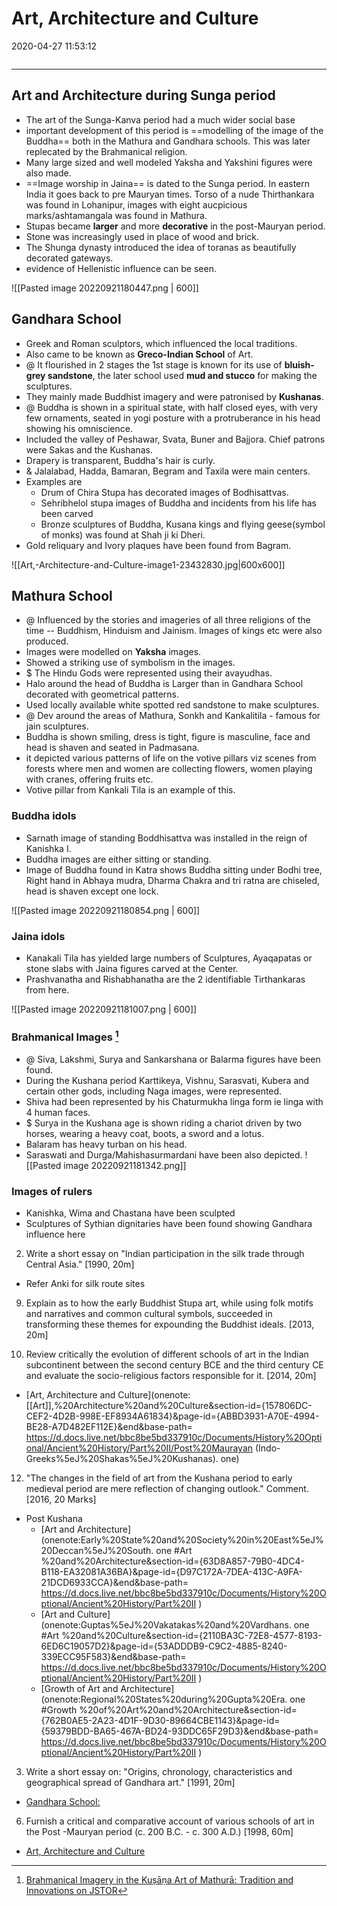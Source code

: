 # Art, Architecture and Culture
2020-04-27 11:53:12

```toc
```
---

##  Art and Architecture during Sunga period

-   The art of the Sunga-Kanva period had a much wider social base
-   important development of this period is ==modelling of the image of the Buddha== both in the Mathura and Gandhara schools. This was later replecated by the Brahmanical religion.
-   Many large sized and well modeled Yaksha and Yakshini figures were also made.
-   ==Image worship in Jaina== is dated to the Sunga period. In eastern India it goes back to pre Mauryan times. Torso of a nude Thirthankara was found in Lohanipur, images with eight aucpicious marks/ashtamangala was found in Mathura.
-   Stupas became **larger** and more **decorative** in the post-Mauryan period.
-   Stone was increasingly used in place of wood and brick.
-   The Shunga dynasty introduced the idea of toranas as beautifully decorated gateways.
-   evidence of Hellenistic  influence can be seen.

![[Pasted image 20220921180447.png | 600]]

## Gandhara School

-   Greek and Roman sculptors, which influenced the local traditions.
-   Also came to be known as **Greco-Indian School** of Art.
- @  It flourished in 2 stages the 1st stage is known for its use of **bluish-grey sandstone**, the later school used **mud and stucco** for making the sculptures.
-   They mainly made Buddhist imagery and were patronised by **Kushanas**.
- @   Buddha is shown in a spiritual state, with half closed eyes, with very few ornaments, seated in yogi posture with a protruberance in his head showing his omniscience.
-   Included the valley of Peshawar, Svata, Buner and Bajjora. Chief patrons were Sakas and the Kushanas.
-   Drapery is transparent, Buddha's hair is curly.
- &   Jalalabad, Hadda, Bamaran, Begram and Taxila were main centers.
-   Examples are
    -   Drum of Chira Stupa has decorated images of Bodhisattvas.
    -   Sehribhelol stupa images of Buddha and incidents from his life has been carved
    -   Bronze sculptures of Buddha, Kusana kings and flying geese(symbol of monks) was found at Shah ji ki Dheri.
-   Gold reliquary and Ivory plaques have been found from Bagram.
 
![[Art,-Architecture-and-Culture-image1-23432830.jpg|600x600]]


## Mathura School 
- @  Influenced by the stories and imageries of all three religions of the time -- Buddhism, Hinduism and Jainism. Images of kings etc were also produced.
-   Images were modelled on **Yaksha** images.
-   Showed a striking use of symbolism in the images.
- $  The Hindu Gods were represented using their avayudhas.
-   Halo around the head of Buddha is Larger than in Gandhara School decorated with geometrical patterns.
-   Used locally available white spotted red sandstone to make sculptures.
- @  Dev around the areas of Mathura, Sonkh and Kankalitila - famous for jain sculptures.
-   Buddha is shown smiling, dress is tight, figure is masculine, face and head is shaven and seated in Padmasana.
-   it depicted various patterns of life on the votive pillars viz scenes from forests where men and women are collecting flowers, women playing with cranes, offering fruits etc.
-   Votive pillar from Kankali Tila is an example of this.

### Buddha idols 
-   Sarnath image of standing Boddhisattva was installed in the reign of Kanishka I.
-   Buddha images are either sitting or standing.
-   Image of Buddha found in Katra shows Buddha sitting under Bodhi tree, Right hand in Abhaya mudra, Dharma Chakra and tri ratna are chiseled, head is shaven except one lock.

![[Pasted image 20220921180854.png | 600]]

### Jaina idols 
-   Kanakali Tila has yielded large numbers of Sculptures, Ayaqapatas or stone slabs with Jaina figures carved at the Center.
-   Prashvanatha and Rishabhanatha are the 2 identifiable Tirthankaras from here.

![[Pasted image 20220921181007.png | 600]]

### Brahmanical Images [^1]
- @   Siva, Lakshmi, Surya and Sankarshana or Balarma figures have been found.
-   During the Kushana period Karttikeya, Vishnu, Sarasvati, Kubera and certain other gods, including Naga images, were represented.
-   Shiva had been represented by his Chaturmukha linga form ie linga with 4 human faces.
- $  Surya in the Kushana age is shown riding a chariot driven by two horses, wearing a heavy coat, boots, a sword and a lotus.
-   Balaram has heavy turban on his head.
-   Saraswati and Durga/Mahishasurmardani have been also depicted.
![[Pasted image 20220921181342.png]]

### Images of rulers 
-   Kanishka, Wima and Chastana have been sculpted
-   Sculptures of Sythian dignitaries have been found showing Gandhara influence here

[^1]: [Brahmanical Imagery in the Kuṣāṇa Art of Mathurā: Tradition and Innovations on JSTOR](https://www.jstor.org/stable/29756891)

2. Write a short essay on "Indian participation in the silk trade through Central Asia." [1990, 20m]
-   Refer Anki for silk route sites

9. Explain as to how the early Buddhist Stupa art, while using folk motifs and narratives and common cultural symbols, succeeded in transforming these themes for expounding the Buddhist ideals. [2013, 20m]



10. Review critically the evolution of different schools of art in the Indian subcontinent between the second century BCE and the third century CE and evaluate the socio-religious factors responsible for it. [2014, 20m]
-   [Art, Architecture and Culture](onenote: [[Art]],%20Architecture%20and%20Culture&section-id={157806DC-CEF2-4D2B-998E-EF8934A61834}&page-id={ABBD3931-A70E-4994-BE28-A7D482EF112E}&end&base-path= https://d.docs.live.net/bbc8be5bd337910c/Documents/History%20Optional/Ancient%20History/Part%20II/Post%20Maurayan (Indo-Greeks%5eJ%20Shakas%5eJ%20Kushanas). one)


12. "The changes in the field of art from the Kushana period to early medieval period are mere reflection of changing outlook." Comment. [2016, 20 Marks]
-   Post Kushana
    -   [Art and Architecture](onenote:Early%20State%20and%20Society%20in%20East%5eJ%20Deccan%5eJ%20South. one #Art %20and%20Architecture&section-id={63D8A857-79B0-4DC4-B118-EA32081A36BA}&page-id={D97C172A-7DEA-413C-A9FA-21DCD6933CCA}&end&base-path= https://d.docs.live.net/bbc8be5bd337910c/Documents/History%20Optional/Ancient%20History/Part%20II )
    -   [Art and Culture](onenote:Guptas%5eJ%20Vakatakas%20and%20Vardhans. one #Art %20and%20Culture&section-id={2110BA3C-72E8-4577-8193-6ED6C19057D2}&page-id={53ADDDB9-C9C2-4885-8240-339ECC95F583}&end&base-path= https://d.docs.live.net/bbc8be5bd337910c/Documents/History%20Optional/Ancient%20History/Part%20II )
    -   [Growth of Art and Architecture](onenote:Regional%20States%20during%20Gupta%20Era. one #Growth %20of%20Art%20and%20Architecture&section-id={762B0AE5-2A23-4D1F-9D30-89664CBE1143}&page-id={59379BDD-BA65-467A-BD24-93DDC65F29D3}&end&base-path= https://d.docs.live.net/bbc8be5bd337910c/Documents/History%20Optional/Ancient%20History/Part%20II )

3. Write a short essay on: "Origins, chronology, characteristics and geographical spread of Gandhara art." [1991, 20m]
-   [Gandhara School:](onenote:[[Art]],%20Architecture%20and%20Culture&section-id={157806DC-CEF2-4D2B-998E-EF8934A61834}&page-id={ABBD3931-A70E-4994-BE28-A7D482EF112E}&object-id={4B9518DB-7703-4001-9C7A-54DDEB038933}&24&base-path=https://d.docs.live.net/bbc8be5bd337910c/Documents/History%20Optional/Ancient%20History/Part%20II/Post%20Maurayan(Indo-Greeks%5eJ%20Shakas%5eJ%20Kushanas).one)


6. Furnish a critical and comparative account of various schools of art in the Post -Mauryan period (c. 200 B.C. - c. 300 A.D.) [1998, 60m]
-   [Art, Architecture and Culture](onenote:[[Art]],%20Architecture%20and%20Culture&section-id={157806DC-CEF2-4D2B-998E-EF8934A61834}&page-id={ABBD3931-A70E-4994-BE28-A7D482EF112E}&end&base-path=https://d.docs.live.net/bbc8be5bd337910c/Documents/History%20Optional/Ancient%20History/Part%20II/Post%20Maurayan(Indo-Greeks%5eJ%20Shakas%5eJ%20Kushanas).one)